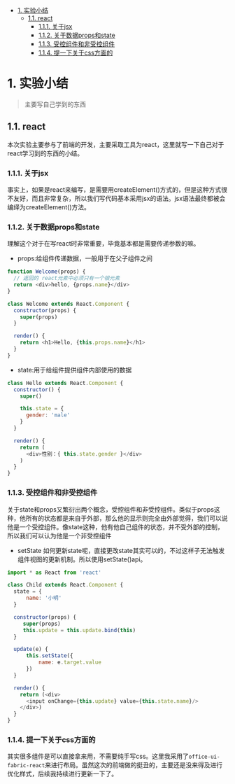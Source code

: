 <!-- TOC -->

- [1. 实验小结](#1-实验小结)
    - [1.1. react](#11-react)
        - [1.1.1. 关于jsx](#111-关于jsx)
        - [1.1.2. 关于数据props和state](#112-关于数据props和state)
        - [1.1.3. 受控组件和非受控组件](#113-受控组件和非受控组件)
        - [1.1.4. 提一下关于css方面的](#114-提一下关于css方面的)

<!-- /TOC -->
# 1. 实验小结

>主要写自己学到的东西

## 1.1. react

本次实验主要参与了前端的开发，主要采取工具为react，这里就写一下自己对于react学习到的东西的小结。

### 1.1.1. 关于jsx

事实上，如果是react来编写，是需要用createElement()方式的，但是这种方式很不友好，而且非常复杂，所以我们写代码基本采用jsx的语法。jsx语法最终都被会编绎为createElement()方法。

### 1.1.2. 关于数据props和state

理解这个对于在写react时非常重要，毕竟基本都是需要传递参数的嘛。

- props:给组件传递数据，一般用于在父子组件之间

```js
function Welcome(props) {
  // 返回的 react元素中必须只有一个根元素
  return <div>hello, {props.name}</div>
}

class Welcome extends React.Component {
  constructor(props) {
    super(props)
  }

  render() {
    return <h1>Hello, {this.props.name}</h1>
  }
}
```
- state:用于给组件提供组件内部使用的数据

```js
class Hello extends React.Component {
  constructor() {
    super()

    this.state = {
      gender: 'male'
    }
  }

  render() {
    return (
      <div>性别：{ this.state.gender }</div>
    )
  }
}

```

### 1.1.3. 受控组件和非受控组件

关于state和props又繁衍出两个概念，受控组件和非受控组件。类似于props这种，他所有的状态都是来自于外部，那么他的显示则完全由外部觉得，我们可以说他是一个受控组件。像state这种，他有他自己组件的状态，并不受外部的控制，所以我们可以认为他是一个非受控组件

- setState
如何更新state呢，直接更改state其实可以的，不过这样子无法触发组件视图的更新机制。所以使用setState()api。

```js
import * as React from 'react'

class Child extends React.Component {
  state = {
      name: '小明'
  }

  constructor(props) {
     super(props) 
     this.update = this.update.bind(this)
  }

  update(e) {
      this.setState({
          name: e.target.value
      })
  }

  render() {
    return (<div>
      <input onChange={this.update} value={this.state.name}/>
    </div>)
  }
}

```

### 1.1.4. 提一下关于css方面的

其实很多组件是可以直接拿来用，不需要纯手写css。这里我采用了`office-ui-fabric-react`来进行布局。虽然这次的前端做的挺丑的，主要还是没来得及进行优化样式，后续我持续进行更新一下了。
